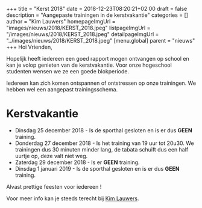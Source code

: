 +++
title = "Kerst 2018"
date = 2018-12-23T08:20:21+02:00
draft = false
description = "Aangepaste trainingen in de kerstvakantie"
categories = []
author = "Kim Lauwers"
homepageImgUrl = "images/nieuws/2018/KERST_2018.jpeg"
listpageImgUrl = "/images/nieuws/2018/KERST_2018.jpeg"
detailpageImgUrl = "../images/nieuws/2018/KERST_2018.jpeg"
[menu.global]
    parent = "nieuws"
+++
Hoi Vrienden,

Hopelijk heeft iedereen een goed rapport mogen ontvangen op school en kan je volop genieten van de kerstvakantie.
Voor onze hogeschool studenten wensen we ze een goede blokperiode.

Iedereen kan zich komen ontspannen of ontstressen op onze trainingen. We hebben wel een aangepast trainingsschema.

# Kerstvakantie
* Dinsdag 25 december 2018 - Is de sporthal gesloten en is er dus **GEEN** training.
* Donderdag 27 december 2018 - Is het training van 19 uur tot 20u30. We trainingen dus 30 minuten minder lang, de tabata schuift dus een half uurtje op, deze valt niet weg.
* Zaterdag 29 december 2018 - Is er **GEEN** training.
* Dinsdag 1 januari 2019 - Is de sporthal gesloten en is er dus **GEEN** training.

Alvast prettige feesten voor iedereen !

Voor meer info kan je steeds terecht bij [Kim Lauwers](https://www.jujitsukeerbergen.be/trainers/#Kim_Lauwers).